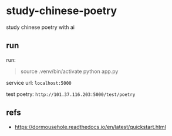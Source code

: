 # study-chinese-poetry
study chinese poetry with ai

## run
run:  
> source .venv/bin/activate
> python app.py

service url: `localhost:5000`  

test poetry: `http://101.37.116.203:5000/test/poetry`

## refs
* https://dormousehole.readthedocs.io/en/latest/quickstart.html
